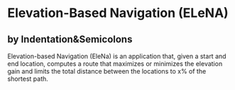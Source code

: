 # Elevation-Based Navigation (ELeNA)
## by Indentation&Semicolons
Elevation-based Navigation (EleNa) is an application that, given a start and end location, computes a route that maximizes or minimizes the elevation gain and limits the total distance between the locations to x% of the shortest path.
